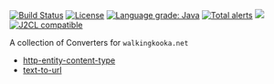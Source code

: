 [![Build Status](https://github.com/mP1/walkingkooka-net-convert/actions/workflows/build.yaml/badge.svg)](https://github.com/mP1/walkingkooka-net-convert/actions/workflows/build.yaml/badge.svg)
[![License](https://img.shields.io/badge/License-Apache%202.0-blue.svg)](https://opensource.org/licenses/Apache-2.0)
[![Language grade: Java](https://img.shields.io/lgtm/grade/java/g/mP1/walkingkooka-net-convert.svg?logo=lgtm&logoWidth=18)](https://lgtm.com/projects/g/mP1/walkingkooka-net-convert/context:java)
[![Total alerts](https://img.shields.io/lgtm/alerts/g/mP1/walkingkooka-net-convert.svg?logo=lgtm&logoWidth=18)](https://lgtm.com/projects/g/mP1/walkingkooka-net-convert/alerts/)
![](https://tokei.rs/b1/github/mP1/walkingkooka-net-convert)
[![J2CL compatible](https://img.shields.io/badge/J2CL-compatible-brightgreen.svg)](https://github.com/mP1/j2cl-central)

A collection of Converters for `walkingkooka.net`

- [http-entity-content-type](https://github.com/mP1/walkingkooka-net-convert/blob/master/src/main/java/walkingkooka/net/convert/NetConverterHttpEntityWithContentType.java)
- [text-to-url](https://github.com/mP1/walkingkooka-net-convert/blob/master/src/main/java/walkingkooka/net/convert/NetConverterTextToUrl.java)